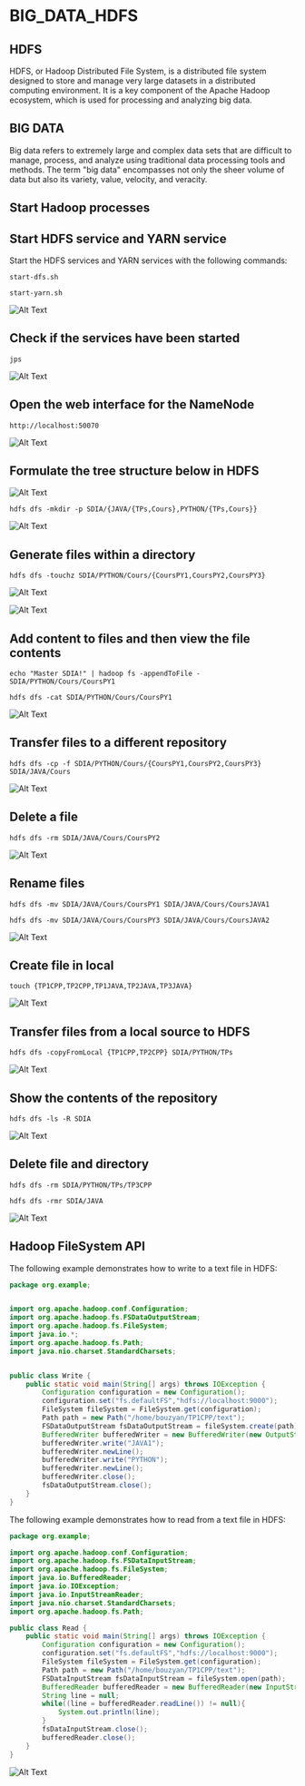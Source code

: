 # BIG_DATA_HDFS
## HDFS
HDFS, or Hadoop Distributed File System, is a distributed file system designed to store and manage very large datasets in a distributed computing environment. It is a key component of the Apache Hadoop ecosystem, which is used for processing and analyzing big data.

## BIG DATA

Big data refers to extremely large and complex data sets that are difficult to manage, process, and analyze using traditional data processing tools and methods. The term "big data" encompasses not only the sheer volume of data but also its variety, value, velocity, and veracity.

## Start Hadoop processes
## Start HDFS service and YARN service
Start the HDFS services and YARN services with the following commands:

`start-dfs.sh`

`start-yarn.sh`

![Alt Text](TP1-TP2/start-dfs-yarn.PNG)

## Check if the services have been started

`jps`

![Alt Text](TP1-TP2/jps.PNG)

## Open the web interface for the NameNode

`http://localhost:50070`

![Alt Text](TP1-TP2/web.PNG)

## Formulate the tree structure below in HDFS

![Alt Text](TP1-TP2/arbo.PNG)

`hdfs dfs -mkdir -p SDIA/{JAVA/{TPs,Cours},PYTHON/{TPs,Cours}}`

![Alt Text](TP1-TP2/directories.PNG)

## Generate files within a directory 

`hdfs dfs -touchz SDIA/PYTHON/Cours/{CoursPY1,CoursPY2,CoursPY3}`

![Alt Text](TP1-TP2/files.PNG)

![Alt Text](TP1-TP2/cours.PNG)


## Add content to files and then view the file contents

`echo "Master SDIA!" | hadoop fs -appendToFile - SDIA/PYTHON/Cours/CoursPY1`

`hdfs dfs -cat SDIA/PYTHON/Cours/CoursPY1`

![Alt Text](TP1-TP2/addContent.PNG)

## Transfer files to a different repository

`hdfs dfs -cp -f SDIA/PYTHON/Cours/{CoursPY1,CoursPY2,CoursPY3} SDIA/JAVA/Cours`

![Alt Text](TP1-TP2/copy.PNG)

## Delete a file

`hdfs dfs -rm SDIA/JAVA/Cours/CoursPY2`

![Alt Text](TP1-TP2/delete.PNG)

## Rename files

`hdfs dfs -mv SDIA/JAVA/Cours/CoursPY1 SDIA/JAVA/Cours/CoursJAVA1`

`hdfs dfs -mv SDIA/JAVA/Cours/CoursPY3 SDIA/JAVA/Cours/CoursJAVA2`

![Alt Text](TP1-TP2/rename.PNG)

## Create file in local 

`touch {TP1CPP,TP2CPP,TP1JAVA,TP2JAVA,TP3JAVA}`

![Alt Text](TP1-TP2/create1.PNG)

## Transfer files from a local source to HDFS

`hdfs dfs -copyFromLocal {TP1CPP,TP2CPP} SDIA/PYTHON/TPs`

![Alt Text](TP1-TP2/fromLocal.PNG)

## Show the contents of the repository

`hdfs dfs -ls -R SDIA`

![Alt Text](TP1-TP2/display.PNG)


## Delete file and directory

`hdfs dfs -rm SDIA/PYTHON/TPs/TP3CPP`

`hdfs dfs -rmr SDIA/JAVA`

![Alt Text](TP1-TP2/remove.PNG)

## Hadoop FileSystem API
The following example demonstrates how to write to a text file in HDFS:
```java
package org.example;


import org.apache.hadoop.conf.Configuration;
import org.apache.hadoop.fs.FSDataOutputStream;
import org.apache.hadoop.fs.FileSystem;
import java.io.*;
import org.apache.hadoop.fs.Path;
import java.nio.charset.StandardCharsets;


public class Write {
    public static void main(String[] args) throws IOException {
        Configuration configuration = new Configuration();
        configuration.set("fs.defaultFS","hdfs://localhost:9000");
        FileSystem fileSystem = FileSystem.get(configuration);
        Path path = new Path("/home/bouzyan/TP1CPP/text");
        FSDataOutputStream fsDataOutputStream = fileSystem.create(path);
        BufferedWriter bufferedWriter = new BufferedWriter(new OutputStreamWriter(fsDataOutputStream, StandardCharsets.UTF_8));
        bufferedWriter.write("JAVA1");
        bufferedWriter.newLine();
        bufferedWriter.write("PYTHON");
        bufferedWriter.newLine();
        bufferedWriter.close();
        fsDataOutputStream.close();
    }
}
```




The following example demonstrates how to read from a text file in HDFS:
```java
package org.example;

import org.apache.hadoop.conf.Configuration;
import org.apache.hadoop.fs.FSDataInputStream;
import org.apache.hadoop.fs.FileSystem;
import java.io.BufferedReader;
import java.io.IOException;
import java.io.InputStreamReader;
import java.nio.charset.StandardCharsets;
import org.apache.hadoop.fs.Path;

public class Read {
    public static void main(String[] args) throws IOException {
        Configuration configuration = new Configuration();
        configuration.set("fs.defaultFS","hdfs://localhost:9000");
        FileSystem fileSystem = FileSystem.get(configuration);
        Path path = new Path("/home/bouzyan/TP1CPP/text");
        FSDataInputStream fsDataInputStream = fileSystem.open(path);
        BufferedReader bufferedReader = new BufferedReader(new InputStreamReader(fsDataInputStream, StandardCharsets.UTF_8));
        String line = null;
        while((line = bufferedReader.readLine()) != null){
            System.out.println(line);
        }
        fsDataInputStream.close();
        bufferedReader.close();
    }
}

```
![Alt Text](TP1-TP2/java.PNG)








